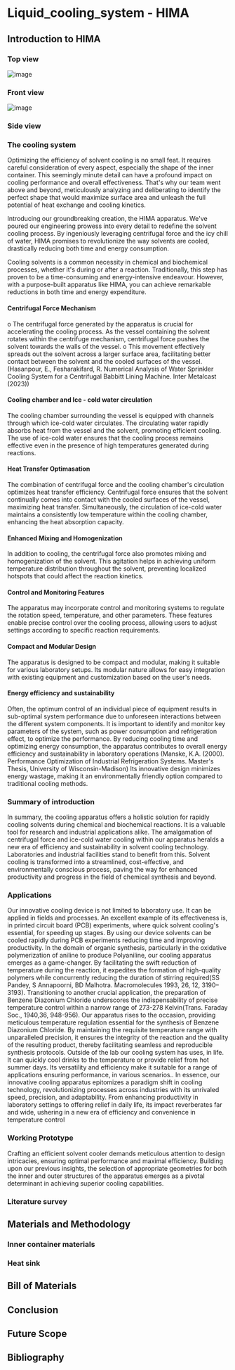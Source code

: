 # Liquid_cooling_system - HIMA

## Introduction to HIMA

### Top view
![image](https://github.com/pvjambur/Liquid_cooling_system/assets/145439975/adc92939-4631-48f2-b3dd-6c518c6a7a44)

### Front view

![image](https://github.com/pvjambur/Liquid_cooling_system/assets/145439975/8346d861-03d0-4496-aca8-b3879ab5d2db)

### Side view






### The cooling system

Optimizing the efficiency of solvent cooling is no small feat. It requires careful consideration of every aspect, especially the shape of the inner container. This seemingly minute detail can have a profound impact on cooling performance and overall effectiveness. That's why our team went above and beyond, meticulously analyzing and deliberating to identify the perfect shape that would maximize surface area and unleash the full potential of heat exchange and cooling kinetics.

Introducing our groundbreaking creation, the HIMA apparatus. We've poured our engineering prowess into every detail to redefine the solvent cooling process. By ingeniously leveraging centrifugal force and the icy chill of water, HIMA promises to revolutionize the way solvents are cooled, drastically reducing both time and energy consumption.

Cooling solvents is a common necessity in chemical and biochemical processes, whether it's during or after a reaction. Traditionally, this step has proven to be a time-consuming and energy-intensive endeavour. However, with a purpose-built apparatus like HIMA, you can achieve remarkable reductions in both time and energy expenditure.

#### Centrifugal Force Mechanism

o	The centrifugal force generated by the apparatus is crucial for accelerating the cooling process. As the vessel containing the solvent rotates within the centrifuge mechanism, centrifugal force pushes the solvent towards the walls of the vessel.
o	This movement effectively spreads out the solvent across a larger surface area, facilitating better contact between the solvent and the cooled surfaces of the vessel. (Hasanpour, E., Fesharakifard, R. Numerical Analysis of Water Sprinkler Cooling System for a Centrifugal Babbitt Lining Machine. Inter Metalcast (2023))

#### Cooling chamber and Ice - cold water circulation

The cooling chamber surrounding the vessel is equipped with channels through which ice-cold water circulates.
The circulating water rapidly absorbs heat from the vessel and the solvent, promoting efficient cooling.
The use of ice-cold water ensures that the cooling process remains effective even in the presence of high temperatures generated during reactions.

#### Heat Transfer Optimasation

The combination of centrifugal force and the cooling chamber's circulation optimizes heat transfer efficiency.
Centrifugal force ensures that the solvent continually comes into contact with the cooled surfaces of the vessel, maximizing heat transfer.
Simultaneously, the circulation of ice-cold water maintains a consistently low temperature within the cooling chamber, enhancing the heat absorption capacity.

#### Enhanced Mixing and Homogenization

In addition to cooling, the centrifugal force also promotes mixing and homogenization of the solvent.
This agitation helps in achieving uniform temperature distribution throughout the solvent, preventing localized hotspots that could affect the reaction kinetics.

#### Control and Monitoring Features

The apparatus may incorporate control and monitoring systems to regulate the rotation speed, temperature, and other parameters.
These features enable precise control over the cooling process, allowing users to adjust settings according to specific reaction requirements.

#### Compact and Modular Design

The apparatus is designed to be compact and modular, making it suitable for various laboratory setups.
Its modular nature allows for easy integration with existing equipment and customization based on the user's needs.

#### Energy efficiency and sustainability

Often, the optimum control of an individual piece of equipment results in sub-optimal system performance due to unforeseen interactions between the different system components. It is important to identify and monitor key parameters of the system, such as power consumption and refrigeration effect, to optimize the performance.
By reducing cooling time and optimizing energy consumption, the apparatus contributes to overall energy efficiency and sustainability in laboratory operations (Manske, K.A. (2000). Performance Optimization of Industrial Refrigeration Systems. Master's Thesis, University of Wisconsin-Madison)
Its innovative design minimizes energy wastage, making it an environmentally friendly option compared to traditional cooling methods.

### Summary of introduction

In summary, the cooling apparatus offers a holistic solution for rapidly cooling solvents during chemical and biochemical reactions. It is a valuable tool for research and industrial applications alike.
The amalgamation of centrifugal force and ice-cold water cooling within our apparatus heralds a new era of efficiency and sustainability in solvent cooling technology. Laboratories and industrial facilities stand to benefit from this. Solvent cooling is transformed into a streamlined, cost-effective, and environmentally conscious process, paving the way for enhanced productivity and progress in the field of chemical synthesis and beyond.

### Applications

Our innovative cooling device is not limited to laboratory use. It can be applied in fields and processes. An excellent example of its effectiveness is, in printed circuit board (PCB) experiments, where quick solvent cooling's essential, for speeding up stages. By using our device solvents can be cooled rapidly during PCB experiments reducing time and improving productivity.
In the domain of organic synthesis, particularly in the oxidative polymerization of aniline to produce Polyaniline, our cooling apparatus emerges as a game-changer. By facilitating the swift reduction of temperature during the reaction, it expedites the formation of high-quality polymers while concurrently reducing the duration of stirring required(SS Pandey, S Annapoorni, BD Malhotra. Macromolecules 1993, 26, 12, 3190–3193). 
Transitioning to another crucial application, the preparation of Benzene Diazonium Chloride underscores the indispensability of precise temperature control within a narrow range of 273-278 Kelvin(Trans. Faraday Soc., 1940,36, 948-956). Our apparatus rises to the occasion, providing meticulous temperature regulation essential for the synthesis of Benzene Diazonium Chloride. By maintaining the requisite temperature range with unparalleled precision, it ensures the integrity of the reaction and the quality of the resulting product, thereby facilitating seamless and reproducible synthesis protocols.
Outside of the lab our cooling system has uses, in life. It can quickly cool drinks to the temperature or provide relief from hot summer days. Its versatility and efficiency make it suitable for a range of applications ensuring performance, in various scenarios..
In essence, our innovative cooling apparatus epitomizes a paradigm shift in cooling technology, revolutionizing processes across industries with its unrivaled speed, precision, and adaptability. From enhancing productivity in laboratory settings to offering relief in daily life, its impact reverberates far and wide, ushering in a new era of efficiency and convenience in temperature control

### Working Prototype

Crafting an efficient solvent cooler demands meticulous attention to design intricacies, ensuring optimal performance and maximal efficiency. Building upon our previous insights, the selection of appropriate geometries for both the inner and outer structures of the apparatus emerges as a pivotal determinant in achieving superior cooling capabilities.




### Literature survey

## Materials and Methodology

### Inner container materials

### Heat sink

## Bill of Materials

## Conclusion

## Future Scope

## Bibliography


